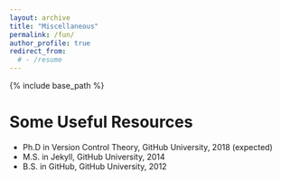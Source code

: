 ```yaml
---
layout: archive
title: "Miscellaneous"
permalink: /fun/
author_profile: true
redirect_from:
  # - /resume
---
```


{% include base_path %}

Some Useful Resources
======
* Ph.D in Version Control Theory, GitHub University, 2018 (expected)
* M.S. in Jekyll, GitHub University, 2014
* B.S. in GitHub, GitHub University, 2012